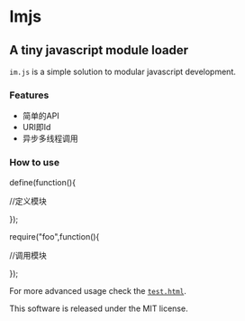 # Imjs
## A tiny javascript module loader

`im.js` is a simple solution to modular javascript development.

### Features
 * 简单的API
 * URI即Id
 * 异步多线程调用

### How to use
define(function(){

  //定义模块
  
});

require("foo",function(){

  //调用模块
  
});


For more advanced usage check the [`test.html`](https://github.com/fengdi/).

This software is released under the MIT license.
